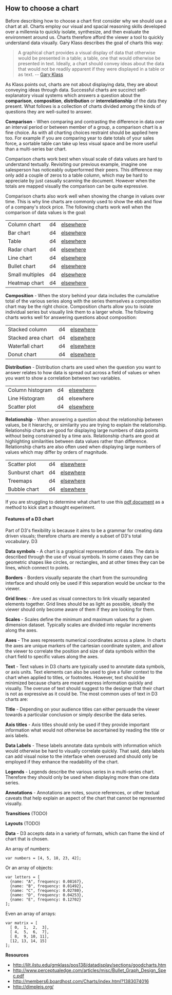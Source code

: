 ## How to choose a chart

Before describing how to choose a chart first consider why we should use a chart
at all. Charts employ our visual and spacial reasoning skills developed over a
millennia to quickly isolate, synthesize, and then evaluate the environment
around us. Charts therefore afford the viewer a tool to quickly understand data
visually. Gary Klass describes the goal of charts this way:

>  A graphical chart provides a visual display of data that otherwise would be
>  presented in a table; a table, one that would otherwise be presented in
>  text. Ideally, a chart should convey ideas about the data that would not be
>  readily apparent if they were displayed in a table or as text.
>  -- [Gary Klass](http://lilt.ilstu.edu/gmklass/pos138/datadisplay/sections/goodcharts.htm#Badly)

As Klass points out, charts are not about displaying data, they are about
conveying ideas through data. Successful charts are succinct self-explanatory
visual systems which answers a question about the **comparison**, **composition**,
**distribution** or **interrelationship** of the data they present. What follows is a
collection of charts divided among the kinds of questions they are well-suited
to answer.

**Comparison** - When comparing and contrasting the difference in data over an
interval period or between member of a group, a comparison chart is a fine
choice. As with all charting choices restraint should be applied here too. For
example if you are comparing year to date totals of your sales force, a sortable
table can take up less visual space and be more useful than a multi-series bar
chart.

Comparison charts work best when visual scale of data values are hard to
understand textually. Revisiting our previous example, imagine one salesperson
has noticeably outperformed their peers. This difference may only add a couple
of zeros to a table column, which may be hard to appreciate by just casually
scanning the document. However when the totals are mapped visually the
comparison can be quite expressive.

Comparison charts also work well when showing the change in values over time.
This is why line charts are commonly used to show the ebb and flow of a
company's stock price. The following charts work well when the comparison of
data values is the goal:

|                 |     |                                                                        |
|-----------------|-----|------------------------------------------------------------------------|
| Column chart    |  d4 | [elsewhere](http://bl.ocks.org/llad/3766585)                           |
| Bar chart       |  d4 | [elsewhere](http://bl.ocks.org/mbostock/3885304)                       |
| Table           |  d4 | [elsewhere](http://jsfiddle.net/7WQjr/)                                |
| Radar chart     |  d4 | [elsewhere](http://graves.cl/radar-chart-d3/)                          |
| Line chart      |  d4 | [elsewhere](http://bl.ocks.org/mbostock/3884955)                       |
| Bullet chart    |  d4 | [elsewhere](http://bl.ocks.org/mbostock/4061961)                       |
| Small multiples |  d4 | [elsewhere](http://vallandingham.me/small_multiples_with_details.html) |
| Heatmap chart   |  d4 | [elsewhere](http://bl.ocks.org/tjdecke/5558084>)                       |


**Composition** - When the story behind your data includes the cumulative total
of the various series along with the series themselves a composition chart may
be the right choice. Composition charts allow you to isolate individual series
but visually link them to a larger whole. The following charts works well for
answering questions about composition:

|                    |     |                                                                                      |
|--------------------|-----|--------------------------------------------------------------------------------------|
| Stacked column     | d4  | [elsewhere](http://bl.ocks.org/mbostock/1134768)                                     |
| Stacked area chart | d4  | [elsewhere](http://bl.ocks.org/mbostock/3885211)                                     |
| Waterfall chart    | d4  | [elsewhere](http://dimplejs.org/advanced_examples_viewer.html?id=advanced_waterfall) |
| Donut chart        | d4  | [elsewhere](http://bl.ocks.org/mbostock/3887193)                                     |

**Distribution** - Distribution charts are used when the question you want to
answer relates to how data is spread out across a field of values or when you
want to show a correlation between two variables.

|                   |    |                                                  |
|-------------------|----|--------------------------------------------------|
| Column histogram  | d4 | [elsewhere](http://bl.ocks.org/mbostock/3048450) |
| Line Histogram    | d4 | elsewhere                                        |
| Scatter plot      | d4 | [elsewhere](http://bl.ocks.org/mbostock/3887118) |

**Relationship** - When answering a question about the relationship between
values, be it hierarchy, or similarity you are trying to explain the
relationship. Relationship charts are good for displaying large numbers of data
points without being constrained by a time axis. Relationship charts are good at
highlighting similarities between data values rather than difference.
Relationship charts are also often used when displaying large numbers of values
which may differ by orders of magnitude.

|                |    |                                                                         |
|----------------|----|-------------------------------------------------------------------------|
| Scatter plot   | d4 | [elsewhere](http://bl.ocks.org/mbostock/4063663)                        |
| Sunburst chart | d4 | [elsewhere](http://bl.ocks.org/mbostock/4063423)                        |
| Treemaps       | d4 | [elsewhere](http://bl.ocks.org/mbostock/4063582)                        |
| Bubble chart   | d4 | [elsewhere](http://dimplejs.org/examples_viewer.html?id=bubbles_matrix) |

If you are struggling to determine what chart to use this [pdf document](http://extremepresentation.typepad.com/files/choosing-a-good-chart-09.pdf) as a
method to kick start a thought experiment.

#### Features of a D3 chart

Part of D3's flexibility is because it aims to be a grammar for creating data
driven visuals; therefore charts are merely a subset of D3's total vocabulary.
D3

**Data symbols** - A chart is a graphical representation of data. The data is
described through the use of visual symbols. In some cases they can be geometric
shapes like circles, or rectangles, and at other times they can be lines, which
connect to points.

**Borders** - Borders visually separate the chart from the surrounding interface
and should only be used if this separation would be unclear to the viewer.

**Grid lines:** - Are used as visual connectors to link visually separated
elements together. Grid lines should be as light as possible, ideally the viewer
should only become aware of them if they are looking for them.

**Scales** - Scales define the minimum and maximum values for a given dimension
dataset. Typically scales are divided into regular increments along the axes.

**Axes** - The axes represents numerical coordinates across a plane. In charts the
axes are unique markers of the cartesian coordinate system, and allow the viewer
to correlate the position and size of data symbols within the chart field to
specific values along the axes.

**Text** - Text values in D3 charts are typically used to annotate data symbols,
or axis units. Text elements can also be used to give a fuller context to the
chart when applied to titles, or footnotes. However, text should be minimized
because charts are meant express information quickly and visually. The overuse
of text should suggest to the designer that their chart is not as expressive as
it could be. The most common uses of text in D3 charts are:

**Title** - Depending on your audience titles can either persuade the viewer
towards a particular conclusion or simply describe the data series.

**Axis titles** - Axis titles should only be used if they provide important
information what would not otherwise be ascertained by reading the title or
axis labels.

**Data Labels** - These labels annotate data symbols with information which would
otherwise be hard to visually correlate quickly. That said, data labels can add
visual noise to the interface when overused and should only be employed if they
enhance the readability of the chart.

**Legends** - Legends describe the various series in a multi-series chart.
Therefore they should only be used when displaying more than one data series.

**Annotations** - Annotations are notes, source references, or other textual
caveats that help explain an aspect of the chart that cannot be represented
visually.

**Transitions**
(TODO)

**Layouts**
(TODO)

**Data** - D3 accepts data in a variety of formats, which can frame the kind of
chart that is chosen.

An array of numbers:

    var numbers = [4, 5, 18, 23, 42];

Or an array of objects:

    var letters = [
      {name: "A", frequency: 0.08167},
      {name: "B", frequency: 0.01492},
      {name: "C", frequency: 0.02780},
      {name: "D", frequency: 0.04253},
      {name: "E", frequency: 0.12702}
    ];

Even an array of arrays:

    var matrix = [
      [ 0,  1,  2,  3],
      [ 4,  5,  6,  7],
      [ 8,  9, 10, 11],
      [12, 13, 14, 15]
    ];

**Resources**

- http://lilt.ilstu.edu/gmklass/pos138/datadisplay/sections/goodcharts.htm
- http://www.perceptualedge.com/articles/misc/Bullet_Graph_Design_Spec.pdf
- http://members6.boardhost.com/Charts/index.html?1383074016
- http://dimplejs.org/